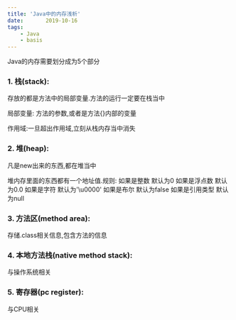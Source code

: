 ```yaml
---
title: 'Java中的内存浅析'
date:       2019-10-16
tags:
	- Java
	- basis
---
```


Java的内存需要划分成为5个部分

### 1. 栈(stack):

存放的都是方法中的局部变量.方法的运行一定要在栈当中

局部变量: 方法的参数,或者是方法{}内部的变量

作用域:一旦超出作用域,立刻从栈内存当中消失

### 2. 堆(heap):
凡是new出来的东西,都在堆当中

堆内存里面的东西都有一个地址值.规则:
    如果是整数       默认为0
    如果是浮点数      默认为0.0
    如果是字符       默认为'\u0000'
    如果是布尔       默认为false
    如果是引用类型     默认为null

### 3. 方法区(method area):
存储.class相关信息,包含方法的信息

### 4. 本地方法栈(native method stack):
与操作系统相关

### 5. 寄存器(pc register):
与CPU相关